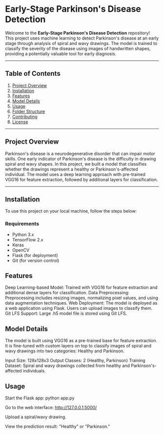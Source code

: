 
# Early-Stage Parkinson's Disease Detection

Welcome to the **Early-Stage Parkinson's Disease Detection** repository! This project uses machine learning to detect Parkinson's disease at an early stage through analysis of spiral and wavy drawings. The model is trained to classify the severity of the disease using images of handwritten shapes, providing a potentially valuable tool for early diagnosis.

---

## Table of Contents

1. [Project Overview](#project-overview)
2. [Installation](#installation)
3. [Features](#features)
4. [Model Details](#model-details)
5. [Usage](#usage)
6. [Folder Structure](#folder-structure)
7. [Contributing](#contributing)
8. [License](#license)

---

## Project Overview

Parkinson's disease is a neurodegenerative disorder that can impair motor skills. One early indicator of Parkinson's disease is the difficulty in drawing spiral and wavy shapes. In this project, we built a model that classifies whether the drawings represent a healthy or Parkinson's-affected individual. The model uses a deep learning approach with pre-trained VGG16 for feature extraction, followed by additional layers for classification.

---

## Installation

To use this project on your local machine, follow the steps below:

### Requirements

- Python 3.x
- TensorFlow 2.x
- Keras
- OpenCV
- Flask (for deployment)
- Git (for version control)

## Features
Deep Learning-based Model: Trained with VGG16 for feature extraction and additional dense layers for classification.
Data Preprocessing: Preprocessing includes resizing images, normalizing pixel values, and using data augmentation techniques.
Web Deployment: The model is deployed as a web application using Flask. Users can upload images to classify them.
Git LFS Support: Large .h5 model file is stored using Git LFS.

## Model Details
The model is built using VGG16 as a pre-trained base for feature extraction. It is fine-tuned with custom layers on top to classify images of spiral and wavy drawings into two categories: Healthy and Parkinson.

Input Size: 128x128x3
Output Classes: 2 (Healthy, Parkinson)
Training Dataset: Spiral and wavy drawings collected from healthy and Parkinson's-affected individuals.

## Usage

Start the Flask app: python app.py

Go to the web interface: http://127.0.0.1:5000/

Upload a spiral/wavy drawing.

View the prediction result: "Healthy" or "Parkinson."



